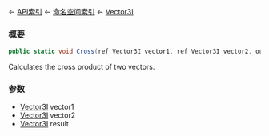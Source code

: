 ← [API索引](Api-Index) ← [命名空间索引](Namespace-Index) ← [Vector3I](VRageMath.Vector3I)

### 概要

```csharp
public static void Cross(ref Vector3I vector1, ref Vector3I vector2, out Vector3I result)
```

Calculates the cross product of two vectors.

### 参数

* [Vector3I](VRageMath.Vector3I) vector1
* [Vector3I](VRageMath.Vector3I) vector2
* [Vector3I](VRageMath.Vector3I) result
